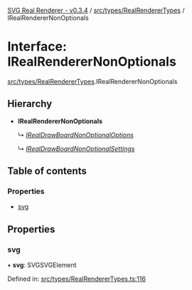 [SVG Real Renderer - v0.3.4](../docs.md) / [src/types/RealRendererTypes](../modules/src_types_realrenderertypes.md) / IRealRendererNonOptionals

# Interface: IRealRendererNonOptionals

[src/types/RealRendererTypes](../modules/src_types_realrenderertypes.md).IRealRendererNonOptionals

## Hierarchy

* **IRealRendererNonOptionals**

  ↳ [*IRealDrawBoardNonOptionalOptions*](src_types_realdrawboardtypes.irealdrawboardnonoptionaloptions.md)

  ↳ [*IRealDrawBoardNonOptionalSettings*](src_types_realdrawboardtypes.irealdrawboardnonoptionalsettings.md)

## Table of contents

### Properties

- [svg](src_types_realrenderertypes.irealrenderernonoptionals.md#svg)

## Properties

### svg

• **svg**: SVGSVGElement

Defined in: [src/types/RealRendererTypes.ts:116](https://github.com/HarshKhandeparkar/svg-real-renderer/blob/c1d2f58/src/types/RealRendererTypes.ts#L116)
